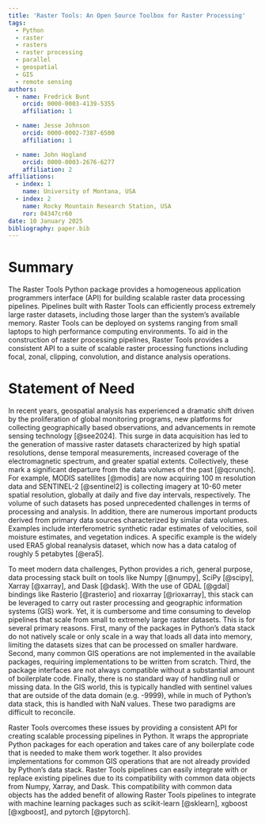 ```yaml
---
title: 'Raster Tools: An Open Source Toolbox for Raster Processing'
tags:
  - Python
  - raster
  - rasters
  - raster processing
  - parallel
  - geospatial
  - GIS
  - remote sensing
authors:
  - name: Fredrick Bunt
    orcid: 0000-0003-4139-5355
    affiliation: 1

  - name: Jesse Johnson
    orcid: 0000-0002-7387-6500
    affiliation: 1

  - name: John Hogland
    orcid: 0000-0003-2676-6277
    affiliation: 2
affiliations:
  - index: 1
    name: University of Montana, USA
  - index: 2
    name: Rocky Mountain Research Station, USA
    ror: 04347cr60
date: 10 January 2025
bibliography: paper.bib
---
```


# Summary

The Raster Tools Python package provides a homogeneous application programmers
interface (API) for building scalable raster data processing pipelines.
Pipelines built with Raster Tools can efficiently process extremely large
raster datasets, including those larger than the system’s available memory.
Raster Tools can be deployed on systems ranging from small laptops to high
performance computing environments. To aid in the construction of raster
processing pipelines, Raster Tools provides a consistent API to a suite of
scalable raster processing functions including focal, zonal, clipping,
convolution, and distance analysis operations.

# Statement of Need

In recent years, geospatial analysis has experienced a dramatic shift driven by
the proliferation of global monitoring programs, new platforms for collecting
geographically based observations, and advancements in remote sensing
technology [@see2024]. This surge in data acquisition has led to the generation
of massive raster datasets characterized by high spatial resolutions, dense
temporal measurements, increased coverage of the electromagnetic spectrum, and
greater spatial extents. Collectively, these mark a significant departure from
the data volumes of the past [@qcrunch]. For example, MODIS satellites [@modis]
are now acquiring 100 m resolution data and SENTINEL-2 [@sentinel2] is
collecting imagery at 10-60 meter spatial resolution, globally at daily and
five day intervals, respectively. The volume of such datasets has posed
unprecedented challenges in terms of processing and analysis. In addition,
there are numerous important products derived from primary data sources
characterized by similar data volumes. Examples include interferometric
synthetic radar estimates of velocities, soil moisture estimates, and
vegetation indices. A specific example is the widely used ERA5 global
reanalysis dataset, which now has a data catalog of roughly 5 petabytes
[@era5].

To meet modern data challenges, Python provides a rich, general purpose, data
processing stack built on tools like Numpy [@numpy], SciPy [@scipy], Xarray
[@xarray], and Dask [@dask]. With the use of GDAL [@gdal] bindings like
Rasterio [@rasterio] and rioxarray [@rioxarray], this stack can be leveraged to
carry out raster processing and geographic information systems (GIS) work. Yet,
it is cumbersome and time consuming to develop pipelines that scale from small
to extremely large raster datasets. This is for several primary reasons. First,
many of the packages in Python’s data stack do not natively scale or only scale
in a way that loads all data into memory, limiting the datasets sizes that can
be processed on smaller hardware. Second, many common GIS operations are not
implemented in the available packages, requiring implementations to be written
from scratch. Third, the package interfaces are not always compatible without a
substantial amount of boilerplate code. Finally, there is no standard way of
handling null or missing data. In the GIS world, this is typically handled with
sentinel values that are outside of the data domain (e.g. -9999), while in much
of Python’s data stack, this is handled with NaN values. These two paradigms
are difficult to reconcile.

Raster Tools overcomes these issues by providing a consistent API for creating
scalable processing pipelines in Python. It wraps the appropriate Python
packages for each operation and takes care of any boilerplate code that is
needed to make them work together. It also provides implementations for common
GIS operations that are not already provided by Python’s data stack. Raster
Tools pipelines can easily integrate with or replace existing pipelines due to
its compatibility with common data objects from Numpy, Xarray, and Dask. This
compatibility with common data objects has the added benefit of allowing Raster
Tools pipelines to integrate with machine learning packages such as
scikit-learn [@sklearn], xgboost [@xgboost], and pytorch [@pytorch].
